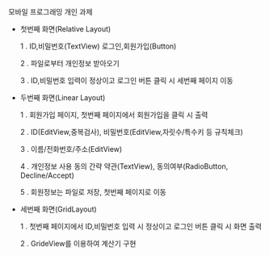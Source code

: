 모바일 프로그래밍 개인 과제

 - 첫번째 화면(Relative Layout) 
   
   1 . ID,비밀번호(TextView) 로그인,회원가입(Button)
   
   2 . 파일로부터 개인정보 받아오기
   
   3 . ID,비밀번호 입력이 정상이고 로그인 버튼 클릭 시 세번째 페이지 이동
   

 - 두번째 화면(Linear Layout)
 
   1 . 회원가입 페이지, 첫번째 페이지에서 회원가입을 클릭 시 출력
   
   2 . ID(EditView,중복검사), 비밀번호(EditView,자릿수/특수키 등 규칙체크)
   
   3 . 이름/전화번호/주소(EditView)
   
   4 . 개인정보 사용 동의 간략 약관(TextView), 동의여부(RadioButton, Decline/Accept)
   
   5 . 회원정보는 파일로 저장, 첫번째 페이지로 이동

 - 세번째 화면(GridLayout)
 
   1 . 첫번째 페이지에서 ID,비밀번호 입력 시 정상이고 로그인 버튼 클릭 시 화면 출력
   
   2 . GrideView를 이용하여 계산기 구현 

